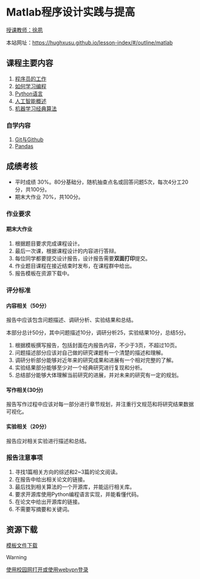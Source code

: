 # Matlab程序设计实践与提高

[授课教师：徐夙](https://hughxusu.github.io/lesson-index/#/c-teacher)

本站网址：https://hughxusu.github.io/lesson-index/#/outline/matlab

## 课程主要内容

1. [程序员的工作](https://hughxusu.github.io/lesson-index/#/a-coder-work) 
2. [如何学习编程](https://hughxusu.github.io/lesson-index/#/b-how-study)
3. [Python语言](https://hughxusu.github.io/lesson-py/#/)
4. [人工智能概述](https://hughxusu.github.io/lesson-ai/#/index)
5. [机器学习经典算法](https://hughxusu.github.io/lesson-ai/#/a-base/01-knn)

### 自学内容

1. [Git与Github](https://hughxusu.github.io/lesson-knowledge/#/git/01-%E7%AE%80%E4%BB%8B)
2. [Pandas](https://hughxusu.github.io/lesson-py/#/e-usage/4-pandas)

## 成绩考核

* 平时成绩 30%。80分基础分，随机抽查点名或回答问题5次，每次4分工20分，共100分。
* 期末大作业 70%，共100分。

### 作业要求

#### 期末大作业

1. 根据题目要求完成课程设计。
2. 最后一次课，根据课程设计的内容进行答辩。
3. 每位同学都要提交设计报告，设计报告需要**双面打印**提交。
4. 作业题目课程在接近结束时发布，在课程群中给出。
5. 报告模板在资源下载中。

### 评分标准

#### 内容相关（50分）

报告中应该包含问题描述、调研分析、实验结果和总结。

本部分总计50分，其中问题描述10分，调研分析25，实验结果10分，总结5分。

1. 根据模板撰写报告，包括封面在内报告内容，不少于3页，不超过10页。
2. 问题描述部分应该对自己做的研究课题有一个清楚的描述和理解。
3. 调研分析部分能够对近年来的研究成果和进展有一个相对完整的了解。
4. 实验结果部分能够至少对一个经典研究进行复现和分析。
5. 总结部分能够大体理解当前研究的进展，并对未来的研究有一定的规划。

#### 写作相关(30分)

报告写作过程中应该对每一部分进行章节规划，并注重行文规范和将研究结果数据可视化。

#### 实验相关（20分）

报告应对相关实验进行描述和总结。

### 报告注意事项

1. 寻找1篇相关方向的综述和2~3篇的论文阅读。
2. 在报告中给出相关论文的链接。
3. 最后找到相关算法的一个开源库，并能运行相关库。
4. 要求开源库使用Python编程语言实现，并能看懂代码。
5. 在论文中给出开源库的链接。
6. 不需要写摘要和关键词。

## 资源下载

[模板文件下载](https://resource-443.webvpn.ncut.edu.cn/asset/#/share?shareId=1709f6d9c82190647d5fbf33514e5fbb)

> [!warning]
>
> [使用校园网打开或使用webvpn登录](https://webvpn.ncut.edu.cn/iam/login)
